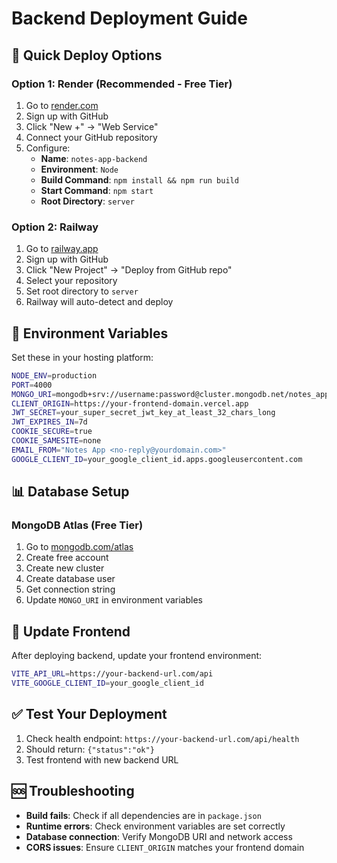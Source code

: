 # Backend Deployment Guide

## 🚀 Quick Deploy Options

### Option 1: Render (Recommended - Free Tier)
1. Go to [render.com](https://render.com)
2. Sign up with GitHub
3. Click "New +" → "Web Service"
4. Connect your GitHub repository
5. Configure:
   - **Name**: `notes-app-backend`
   - **Environment**: `Node`
   - **Build Command**: `npm install && npm run build`
   - **Start Command**: `npm start`
   - **Root Directory**: `server`

### Option 2: Railway
1. Go to [railway.app](https://railway.app)
2. Sign up with GitHub
3. Click "New Project" → "Deploy from GitHub repo"
4. Select your repository
5. Set root directory to `server`
6. Railway will auto-detect and deploy

## 🔧 Environment Variables

Set these in your hosting platform:

```bash
NODE_ENV=production
PORT=4000
MONGO_URI=mongodb+srv://username:password@cluster.mongodb.net/notes_app
CLIENT_ORIGIN=https://your-frontend-domain.vercel.app
JWT_SECRET=your_super_secret_jwt_key_at_least_32_chars_long
JWT_EXPIRES_IN=7d
COOKIE_SECURE=true
COOKIE_SAMESITE=none
EMAIL_FROM="Notes App <no-reply@yourdomain.com>"
GOOGLE_CLIENT_ID=your_google_client_id.apps.googleusercontent.com
```

## 📊 Database Setup

### MongoDB Atlas (Free Tier)
1. Go to [mongodb.com/atlas](https://mongodb.com/atlas)
2. Create free account
3. Create new cluster
4. Create database user
5. Get connection string
6. Update `MONGO_URI` in environment variables

## 🔗 Update Frontend

After deploying backend, update your frontend environment:

```bash
VITE_API_URL=https://your-backend-url.com/api
VITE_GOOGLE_CLIENT_ID=your_google_client_id
```

## ✅ Test Your Deployment

1. Check health endpoint: `https://your-backend-url.com/api/health`
2. Should return: `{"status":"ok"}`
3. Test frontend with new backend URL

## 🆘 Troubleshooting

- **Build fails**: Check if all dependencies are in `package.json`
- **Runtime errors**: Check environment variables are set correctly
- **Database connection**: Verify MongoDB URI and network access
- **CORS issues**: Ensure `CLIENT_ORIGIN` matches your frontend domain

